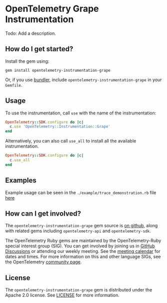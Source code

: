 # OpenTelemetry Grape Instrumentation

Todo: Add a description.

## How do I get started?

Install the gem using:

```
gem install opentelemetry-instrumentation-grape
```

Or, if you use [bundler][bundler-home], include `opentelemetry-instrumentation-grape` in your `Gemfile`.

## Usage

To use the instrumentation, call `use` with the name of the instrumentation:

```ruby
OpenTelemetry::SDK.configure do |c|
  c.use 'OpenTelemetry::Instrumentation::Grape'
end
```

Alternatively, you can also call `use_all` to install all the available instrumentation.

```ruby
OpenTelemetry::SDK.configure do |c|
  c.use_all
end
```

## Examples

Example usage can be seen in the `./example/trace_demonstration.rb` file [here](https://github.com/open-telemetry/opentelemetry-ruby-contrib/blob/main/instrumentation/grape/example/trace_demonstration.rb)

## How can I get involved?

The `opentelemetry-instrumentation-grape` gem source is [on github][repo-github], along with related gems including `opentelemetry-api` and `opentelemetry-sdk`.

The OpenTelemetry Ruby gems are maintained by the OpenTelemetry-Ruby special interest group (SIG). You can get involved by joining us in [GitHub Discussions][discussions-url] or attending our weekly meeting. See the [meeting calendar][community-meetings] for dates and times. For more information on this and other language SIGs, see the OpenTelemetry [community page][ruby-sig].

## License

The `opentelemetry-instrumentation-grape` gem is distributed under the Apache 2.0 license. See [LICENSE][license-github] for more information.

[bundler-home]: https://bundler.io
[repo-github]: https://github.com/open-telemetry/opentelemetry-ruby
[license-github]: https://github.com/open-telemetry/opentelemetry-ruby-contrib/blob/main/LICENSE
[ruby-sig]: https://github.com/open-telemetry/community#ruby-sig
[community-meetings]: https://github.com/open-telemetry/community#community-meetings
[discussions-url]: https://github.com/open-telemetry/opentelemetry-ruby/discussions
